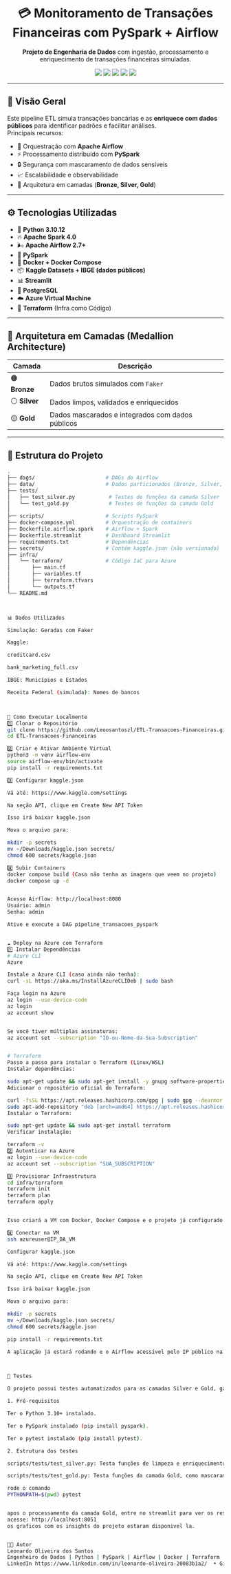 <h1 align="center">💳 Monitoramento de Transações Financeiras com PySpark + Airflow</h1>

<p align="center">
  <strong>Projeto de Engenharia de Dados</strong> com ingestão, processamento e enriquecimento de transações financeiras simuladas.
</p>

<p align="center">
  <img src="https://img.shields.io/badge/status-concluído-brightgreen" />
  <img src="https://img.shields.io/badge/python-3.10-blue" />
  <img src="https://img.shields.io/badge/spark-4.0-orange" />
  <img src="https://img.shields.io/badge/airflow-2.7+-green" />
  <img src="https://img.shields.io/badge/terraform-Azure-blueviolet" />
</p>

---

## 🧭 Visão Geral

Este pipeline ETL simula transações bancárias e as **enriquece com dados públicos** para identificar padrões e facilitar análises.  
Principais recursos:

- 🔄 Orquestração com **Apache Airflow**  
- ⚡ Processamento distribuído com **PySpark**  
- 🔒 Segurança com mascaramento de dados sensíveis  
- 📈 Escalabilidade e observabilidade  
- 🧱 Arquitetura em camadas (**Bronze, Silver, Gold**)

---

## ⚙️ Tecnologias Utilizadas

- 🐍 **Python 3.10.12**
- 🔥 **Apache Spark 4.0**
- 🌬️ **Apache Airflow 2.7+**
- 🐘 **PySpark**
- 🐳 **Docker + Docker Compose**
- 📦 **Kaggle Datasets + IBGE (dados públicos)**
- 📊 **Streamlit**
- 🐘 **PostgreSQL**
- ☁️ **Azure Virtual Machine**
- 📜 **Terraform** (Infra como Código)

---

## 🧱 Arquitetura em Camadas (Medallion Architecture)

| Camada  | Descrição |
|---------|----------|
| 🟤 **Bronze** | Dados brutos simulados com `Faker` |
| ⚪ **Silver** | Dados limpos, validados e enriquecidos |
| 🟡 **Gold**   | Dados mascarados e integrados com dados públicos |

---

## 📁 Estrutura do Projeto

```bash
.
├── dags/                       # DAGs do Airflow
├── data/                       # Dados particionados (Bronze, Silver, Gold)
├── tests/
│   ├── test_silver.py           # Testes de funções da camada Silver
│   └── test_gold.py             # Testes de funções da camada Gold
│
├── scripts/                    # Scripts PySpark
├── docker-compose.yml          # Orquestração de containers
├── Dockerfile.airflow.spark    # Airflow + Spark
├── Dockerfile.streamlit        # Dashboard Streamlit
├── requirements.txt            # Dependências
├── secrets/                    # Contém kaggle.json (não versionado)
├── infra/
│   └── terraform/              # Código IaC para Azure
│       ├── main.tf
│       ├── variables.tf
│       ├── terraform.tfvars
│       └── outputs.tf
└── README.md



📊 Dados Utilizados

Simulação: Geradas com Faker

Kaggle:

creditcard.csv

bank_marketing_full.csv

IBGE: Municípios e Estados

Receita Federal (simulada): Nomes de bancos



🚀 Como Executar Localmente
1️⃣ Clonar o Repositório
git clone https://github.com/Leoosantoszl/ETL-Transacoes-Financeiras.git
cd ETL-Transacoes-Financeiras

2️⃣ Criar e Ativar Ambiente Virtual
python3 -m venv airflow-env
source airflow-env/bin/activate
pip install -r requirements.txt

3️⃣ Configurar kaggle.json

Vá até: https://www.kaggle.com/settings

Na seção API, clique em Create New API Token

Isso irá baixar kaggle.json

Mova o arquivo para:

mkdir -p secrets
mv ~/Downloads/kaggle.json secrets/
chmod 600 secrets/kaggle.json

4️⃣ Subir Containers
docker compose build (Caso não tenha as imagens que veem no projeto)
docker compose up -d


Acesse Airflow: http://localhost:8080
Usuário: admin
Senha: admin

Ative e execute a DAG pipeline_transacoes_pyspark


☁️ Deploy na Azure com Terraform
1️⃣ Instalar Dependências
# Azure CLI
Azure 

Instale a Azure CLI (caso ainda não tenha):
curl -sL https://aka.ms/InstallAzureCLIDeb | sudo bash

Faça login na Azure
az login --use-device-code
az login
az account show


Se você tiver múltiplas assinaturas:
az account set --subscription "ID-ou-Nome-da-Sua-Subscription"


# Terraform
Passo a passo para instalar o Terraform (Linux/WSL)
Instalar dependências:

sudo apt-get update && sudo apt-get install -y gnupg software-properties-common curl unzip
Adicionar o repositório oficial do Terraform:

curl -fsSL https://apt.releases.hashicorp.com/gpg | sudo gpg --dearmor -o /etc/apt/trusted.gpg.d/hashicorp.gpg
sudo apt-add-repository "deb [arch=amd64] https://apt.releases.hashicorp.com $(lsb_release -cs) main"
Instalar o Terraform:

sudo apt-get update && sudo apt-get install terraform
Verificar instalação:

terraform -v
2️⃣ Autenticar na Azure
az login --use-device-code
az account set --subscription "SUA_SUBSCRIPTION"

3️⃣ Provisionar Infraestrutura
cd infra/terraform
terraform init
terraform plan
terraform apply


Isso criará a VM com Docker, Docker Compose e o projeto já configurado via cloud-init.

4️⃣ Conectar na VM
ssh azureuser@IP_DA_VM

Configurar kaggle.json

Vá até: https://www.kaggle.com/settings

Na seção API, clique em Create New API Token

Isso irá baixar kaggle.json

Mova o arquivo para:

mkdir -p secrets
mv ~/Downloads/kaggle.json secrets/
chmod 600 secrets/kaggle.json

pip install -r requirements.txt

A aplicação já estará rodando e o Airflow acessível pelo IP público na porta 8080



🧪 Testes

O projeto possui testes automatizados para as camadas Silver e Gold, garantindo que a transformação e o enriquecimento dos dados estejam corretos.

1. Pré-requisitos

Ter o Python 3.10+ instalado.

Ter o PySpark instalado (pip install pyspark).

Ter o pytest instalado (pip install pytest).

2. Estrutura dos testes

scripts/tests/test_silver.py: Testa funções de limpeza e enriquecimento da camada Silver, incluindo filtros de CPF, valores e nomes de bancos.

scripts/tests/test_gold.py: Testa funções da camada Gold, como mascaramento de CPF e reorganização de colunas.

rode o comando
PYTHONPATH=$(pwd) pytest


apos o processamento da camada Gold, entre no streamlit para ver os resultados.
acesse: http://localhost:8051
os graficos com os insights do projeto estaram disponivel la.


👨‍💻 Autor
Leonardo Oliveira dos Santos
Engenheiro de Dados | Python | PySpark | Airflow | Docker | Terraform |
LinkedIn https://www.linkedin.com/in/leonardo-oliveira-20083b1a2/  • GitHub https://github.com/Leoosantoszl?tab=repositories


